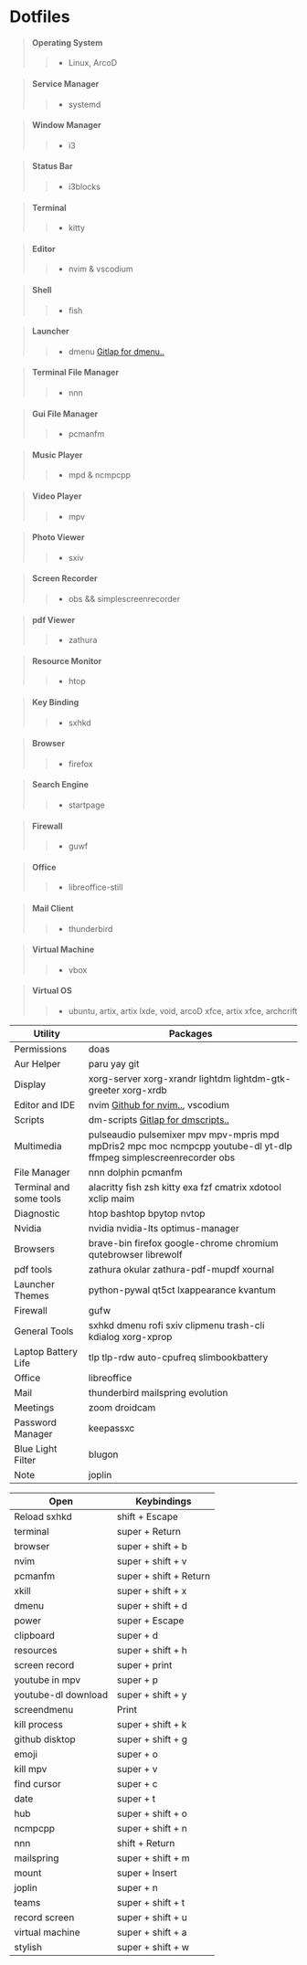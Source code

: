 # Dotfiles  

> #### Operating System 
> > * Linux, ArcoD 

> #### Service Manager 
> > * systemd

> #### Window Manager 
> > * i3  

> #### Status Bar 
>  > * i3blocks 

> #### Terminal 
>  > * kitty

> #### Editor 
>  > * nvim & vscodium

> #### Shell 
>  > * fish 

> #### Launcher 
>  > * dmenu [Gitlap for dmenu..](https://gitlab.com/dwt1/dmenu-distrotube)

> #### Terminal File Manager 
>  > * nnn  

> #### Gui File Manager 
>  > * pcmanfm

> #### Music Player 
>  > * mpd & ncmpcpp

> #### Video Player 
>  > * mpv 

> #### Photo Viewer 
>  > * sxiv

> #### Screen Recorder 
>  > * obs && simplescreenrecorder 

> #### pdf Viewer 
>  > * zathura

> #### Resource Monitor
> > * htop

> #### Key Binding 
> > * sxhkd 

> #### Browser 
> > * firefox 

> #### Search Engine 
> > * startpage 

> #### Firewall 
> > * guwf 

> #### Office 
> > * libreoffice-still

> #### Mail Client 
> > * thunderbird

> #### Virtual Machine 
> > * vbox

> #### Virtual OS 
> > * ubuntu, artix, artix lxde, void, arcoD xfce, artix xfce, archcrift


| Utility  | Packages            |
| -----     | --------------- |
| Permissions  | doas |
| Aur Helper  | paru yay git |
| Display |  xorg-server xorg-xrandr lightdm lightdm-gtk-greeter xorg-xrdb |
| Editor and IDE | nvim [Github for nvim..](https://github.com/AstroNvim/AstroNvim), vscodium| 
| Scripts | dm-scripts [Gitlap for dmscripts..](https://gitlab.com/dwt1/dmscripts)|
| Multimedia | pulseaudio pulsemixer mpv mpv-mpris mpd mpDris2 mpc moc ncmpcpp youtube-dl yt-dlp ffmpeg simplescreenrecorder obs | 
| File Manager | nnn dolphin pcmanfm | 
| Terminal and some tools | alacritty fish zsh kitty exa fzf cmatrix xdotool xclip maim |
| Diagnostic | htop bashtop bpytop nvtop | 
| Nvidia | nvidia nvidia-lts optimus-manager | 
| Browsers | brave-bin firefox google-chrome chromium qutebrowser librewolf | 
| pdf tools | zathura okular zathura-pdf-mupdf xournal | 
| Launcher Themes | python-pywal qt5ct lxappearance kvantum | 
| Firewall | gufw | 
| General Tools | sxhkd dmenu rofi sxiv clipmenu trash-cli kdialog xorg-xprop | 
| Laptop Battery Life | tlp tlp-rdw auto-cpufreq slimbookbattery | 
| Office | libreoffice | 
| Mail | thunderbird mailspring evolution | 
| Meetings | zoom droidcam |
| Password Manager | keepassxc | 
| Blue Light Filter | blugon | 
| Note | joplin | 

| Open | Keybindings  |
| -----     | --------------- |
| Reload sxhkd | shift + Escape | 
| terminal | super + Return | 
| browser  | super + shift + b |
| nvim | super + shift + v |
| pcmanfm | super + shift + Return | 
| xkill | super + shift + x | 
| dmenu | super + shift + d | 
| power | super + Escape | 
| clipboard | super  + d | 
| resources | super + shift + h | 
| screen record | super + print | 
| youtube in mpv | super + p | 
| youtube-dl download | super + shift + y | 
| screendmenu | Print | 
| kill process | super + shift + k | 
| github disktop | super + shift + g | 
| emoji | super + o | 
| kill mpv | super + v | 
| find cursor | super + c | 
| date | super  + t | 
| hub | super + shift + o | 
| ncmpcpp | super + shift + n | 
| nnn | shift + Return | 
| mailspring | super + shift + m | 
| mount | super + Insert | 
| joplin | super + n | 
| teams | super + shift + t | 
| record screen | super + shift + u | 
| virtual machine | super + shift + a | 
| stylish | super + shift + w | 


